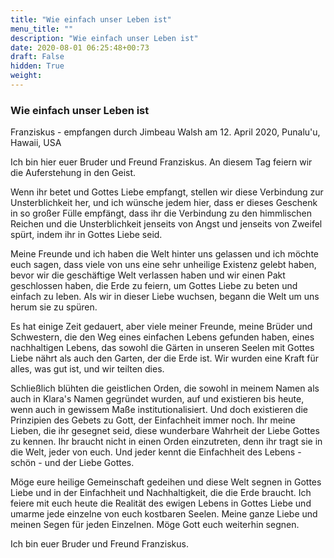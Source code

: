 ```yaml
---
title: "Wie einfach unser Leben ist"
menu_title: ""
description: "Wie einfach unser Leben ist"
date: 2020-08-01 06:25:48+00:73
draft: False
hidden: True
weight:
---
```

### Wie einfach unser Leben ist

Franziskus - empfangen durch Jimbeau Walsh am 12. April 2020, Punalu'u, Hawaii, USA

Ich bin hier euer Bruder und Freund Franziskus. An diesem Tag feiern wir die Auferstehung in den Geist.

Wenn ihr betet und Gottes Liebe empfangt, stellen wir diese Verbindung zur Unsterblichkeit her, und ich wünsche jedem hier, dass er dieses Geschenk in so großer Fülle empfängt, dass ihr die Verbindung zu den himmlischen Reichen und die Unsterblichkeit jenseits von Angst und jenseits von Zweifel spürt, indem ihr in Gottes Liebe seid.

Meine Freunde und ich haben die Welt hinter uns gelassen und ich möchte euch sagen, dass viele von uns eine sehr unheilige Existenz gelebt haben, bevor wir die geschäftige Welt verlassen haben und wir einen Pakt geschlossen haben, die Erde zu feiern, um Gottes Liebe zu beten und einfach zu leben. Als wir in dieser Liebe wuchsen, begann die Welt um uns herum sie zu spüren.

Es hat einige Zeit gedauert, aber viele meiner Freunde, meine Brüder und Schwestern, die den Weg eines einfachen Lebens gefunden haben, eines nachhaltigen Lebens, das sowohl die Gärten in unseren Seelen mit Gottes Liebe nährt als auch den Garten, der die Erde ist. Wir wurden eine Kraft für alles, was gut ist, und wir teilten dies.

Schließlich blühten die geistlichen Orden, die sowohl in meinem Namen als auch in Klara's Namen gegründet wurden, auf und existieren bis heute, wenn auch in gewissem Maße institutionalisiert. Und doch existieren die Prinzipien des Gebets zu Gott, der Einfachheit immer noch. Ihr meine Lieben, die ihr gesegnet seid, diese wunderbare Wahrheit der Liebe Gottes zu kennen. Ihr braucht nicht in einen Orden einzutreten, denn ihr tragt sie in die Welt, jeder von euch. Und jeder kennt die Einfachheit des Lebens - schön - und der Liebe Gottes.

Möge eure heilige Gemeinschaft gedeihen und diese Welt segnen in Gottes Liebe und in der Einfachheit und Nachhaltigkeit, die die Erde braucht. Ich feiere mit euch heute die Realität des ewigen Lebens in Gottes Liebe und umarme jede einzelne von euch kostbaren Seelen. Meine ganze Liebe und meinen Segen für jeden Einzelnen. Möge Gott euch weiterhin segnen.

Ich bin euer Bruder und Freund Franziskus.
